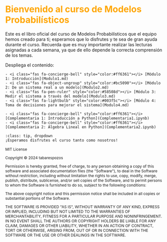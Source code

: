 # <span style="color:#ffa600; font-weight: bold;">Bienvenido al curso de Modelos Probabilísticos</span>

Este es el libro oficial del curso de Modelos Probabilísticos que el equipo hemos creado para ti; esperamos que lo disfrutes y te sea de gran ayuda durante el curso. Recuerda que es muy importante realizar las lecturas asignadas a cada semana, ya que de ello depende la correcta comprensión de los temas. 

Despliega el contenido:

```{dropdown} Módulos: Lecturas Semanales
- <i class="fas fa-concierge-bell" style="color:#ff6361"></i> [Módulo 1: Introducción](Modulo1.md)
- <i class="fas fa-object-ungroup" style="color:#bc5090"></i> [Módulo 2: De un sistema real a un modelo](Modulo2.md)
- <i class="fas fa-pen-ruler" style="color:#58508d"></i> [Módulo 3: Medir el sistema a través del modelo](Modulo3.md)
- <i class="fas fa-lightbulb" style="color:#003f5c"></i> [Módulo 4: Toma de decisiones para mejorar el sistema](Modulo4.md)
```

```{dropdown} Módulos: Complementarias
- <i class="fas fa-concierge-bell" style="color:#ff6361"></i> [Complementaria 1: Introducción a Python](Complementaria1.ipynb)
- <i class="fas fa-concierge-bell" style="color:#ff6361"></i> [Complementaria 2: Álgebra Lineal en Python](Complementaria2.ipynb)
```

```{admonition} Haz click acá!
:class: tip, dropdown
¡Esperamos disfrutes el curso tanto como nosotros!
```

<span style="font-size:12px;"> 
MIT License

Copyright ©  2024 tabarespozos

Permission is hereby granted, free of charge, to any person obtaining a copy
of this software and associated documentation files (the "Software"), to deal
in the Software without restriction, including without limitation the rights
to use, copy, modify, merge, publish, distribute, sublicense, and/or sell
copies of the Software, and to permit persons to whom the Software is
furnished to do so, subject to the following conditions:

The above copyright notice and this permission notice shall be included in all
copies or substantial portions of the Software.

THE SOFTWARE IS PROVIDED "AS IS", WITHOUT WARRANTY OF ANY KIND, EXPRESS OR
IMPLIED, INCLUDING BUT NOT LIMITED TO THE WARRANTIES OF MERCHANTABILITY,
FITNESS FOR A PARTICULAR PURPOSE AND NONINFRINGEMENT. IN NO EVENT SHALL THE
AUTHORS OR COPYRIGHT HOLDERS BE LIABLE FOR ANY CLAIM, DAMAGES OR OTHER
LIABILITY, WHETHER IN AN ACTION OF CONTRACT, TORT OR OTHERWISE, ARISING FROM,
OUT OF OR IN CONNECTION WITH THE SOFTWARE OR THE USE OR OTHER DEALINGS IN THE
SOFTWARE.
</span>
